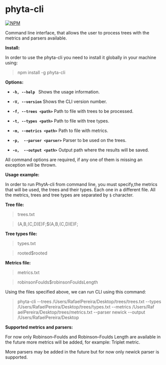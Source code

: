 # phyta-cli

[![NPM](https://nodei.co/npm/phyta-cli.png?downloads=true&downloadRank=true&stars=true)](https://nodei.co/npm/phyta-cli/)

Command line interface, that allows the user to process
trees with the metrics and parsers available.

**Install:**

In order to use the phyta-cli you need to install it globally in your machine using: 
>npm install -g phyta-cli

**Options:**
* **`-h, --help `**
Shows the usage information.

* **`-V, --version`**
Shows the CLI version number.

* **`-f, --trees <path>`** 
Path to file with trees to be processed.

* **`-t, --types <path>`**
Path to file with tree types.

* **`-m, --metrics <path>`**
Path to file with metrics.

* **`-p,  --parser <parser>`**
Parser to be used on the trees.

* **`-o,  --output <path>`**
Output path where the results will be saved.

All command options are required, if any one of them is missing an exception will be thrown.

**Usage example:**

In order to run PhytA-cli from command line, you must specify,the metrics that will be used, the trees and their types. Each one in a different file. 
All the metrics, trees and tree types are separated by `$` character.

**Tree file:**

>trees.txt 

>(A,B,(C,D)E)F;$(A,B,(C,D)E)F;

**Tree types file:**

>types.txt

>rooted$rooted

**Metrics file:**

>metrics.txt

>robinsonFoulds$robinsonFouldsLength

Using the files specified above, we can run CLI using this command:

> phyta-cli --trees /Users/RafaelPereira/Desktop/trees/trees.txt --types /Users/RafaelPereira/Desktop/trees/types.txt --metrics /Users/Raf
  aelPereira/Desktop/trees/metrics.txt --parser newick --output /Users/RafaelPereira/Desktop


**Supported metrics and parsers:**

For now only Robinson–Foulds and Robinson–Foulds Length are available in the future more metrics will be added, for example: Triplet metric.

More parsers may be added in the future but for now only newick parser is supported.

